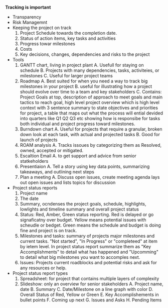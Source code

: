 



























**Tracking is important**
- Transparency
- Risk Managemnt 
- Keeping the project on track
	1. Project Schedule towards the completion date. 
	2. Status of action items, key tasks and activities
	3. Progress towar milestones
	4. Costs
	5. Key decisions, changes, dependencies and risks to the project
- Tools
	1. GANTT chart, living in project plant
		A. Usefull for staying on schedule
		B. Projects with many dependencies, tasks, activiteies, or milestones
		C. Useful for larger project teams
	2. Roadmap
		A. Best suited for when you need a way to track big milestones in your project
		B. useful for illustrating how a project should evolve over time to a team and key stakeholders
		C. Contains: Project Goals at top, description of approach to meet goals and main tactics to reach goal, high level project overview which is high level context with 3 sentence summary to state objectives and priorities for project, a table that maps out what the process will ential devided into quarters like Q1 Q2 Q3 etc showing how is responsibe for tasks both individual and project progress toward milestones.
	3. Burndown chart 
		A. Useful for projects that require a granular, broken down look at each task, with actual and projected tasks 
		B. Good for launch of projects
	4. ROAM analysis 
		A. Tracks issoues by categorizing them as Resolved, owned, accepted or mitigated.  
	5. Escaltion Email
		A. to get support and advice from senior statkeholders  
	6. Presentiaion 
		A. Tell a story using key data points, summarizing takeaways, and outlining next steps
	7. Plan a meeting 
		A. Discuss open issues, create meeting agenda lays out open issues and lists topics for discussion
- Project status reports
	1. Project name
	2. The date
	3. Summary, ocndenses the project goals, schedule, highlights, lowlights and timeline summary and overall project status
	4. Status: Red, Amber, Green status reporting. Red is delayed or go signaficatny over budget. Yellow means potential issues with scheudle or bedget. Green means the schedule and budget is doing fine and project is on track. 
	5. Milestones and tasks: summary of projects major milestones and current tasks. "Not started", "In Progress" or "completeed" at item by ietem level. In project status report summarize them as "Key Accomplishments" to detail what has happened and "Upcomming" to detail what big milestones you want to accomples next.
	6. Issues: Projects current roadblocks and potential risks and ask for any resources or help. 
- Project status report types
	1. Spreadsheet: for project that contains multiple layers of complexity
	2. Slideshow: only an overview for senior stakeholders
		A. Project name, date
		B. Summary
		C. Date/Milestone on a line graph with color
		D. Overall Status of Red, Yellow or Green
		E. Key Accomplishements in bullet points
		F. Coming up next
		G. Issues and Asks
		H. Pending Items

